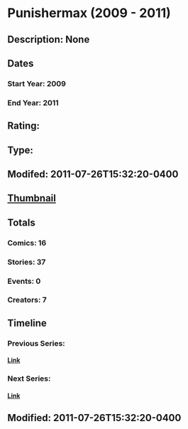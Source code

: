 # Punishermax (2009 - 2011)
## Description: None
## Dates
### Start Year: 2009
### End Year: 2011
## Rating: 
## Type: 
## Modifed: 2011-07-26T15:32:20-0400
## [Thumbnail](http://i.annihil.us/u/prod/marvel/i/mg/2/40/4bacafeb9384c.jpg)
## Totals
### Comics: 16
### Stories: 37
### Events: 0
### Creators: 7
## Timeline
### Previous Series: 
#### [Link]()
### Next Series: 
#### [Link]()
## Modified: 2011-07-26T15:32:20-0400